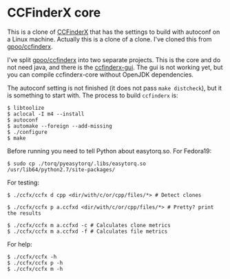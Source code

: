 CCFinderX core
==============

This is a clone of [CCFinderX][1] that has the settings to build with autoconf on a Linux machine. Actually this is a clone of a clone. I've cloned this from
[gpoo/ccfinderx][2].

I've split [gpoo/ccfinderx][2] into two separate projects. This is the core and do not need java, and there is the [ccfinderx-gui][3]. The gui is not working yet,
but you can compile ccfinderx-core without OpenJDK dependencies.

The autoconf setting is not finished (it does not pass `make distcheck`), but it is something to start with. The process to build `ccfinderx` is:

    $ libtoolize
    $ aclocal -I m4 --install
    $ autoconf
    $ automake --foreign --add-missing
    $ ./configure
    $ make

Before running you need to tell Python about easytorq.so. For Fedora19:

    $ sudo cp ./torq/pyeasytorq/.libs/easytorq.so /usr/lib64/python2.7/site-packages/

For testing:

    $ ./ccfx/ccfx d cpp <dir/with/c/or/cpp/files/*> # Detect clones

    $ ./ccfx/ccfx p a.ccfxd <dir/with/c/or/cpp/files/*> # Pretty? print the results

    $ ./ccfx/ccfx m a.ccfxd -c # Calculates clone metrics
    $ ./ccfx/ccfx m a.ccfxd -f # Calculates file metrics

For help:

    $ ./ccfx/ccfx -h
    $ ./ccfx/ccfx p -h
    $ ./ccfx/ccfx m -h


  [1]: http://www.ccfinder.net/ccfinderxos.html
  [2]: https://github.com/gpoo/ccfinderx
  [3]: https://github.com/petersenna/ccfinderx-gui
